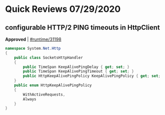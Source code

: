 # Quick Reviews 07/29/2020

## configurable HTTP/2 PING timeouts in HttpClient

**Approved** | [#runtime/31198](https://github.com/dotnet/runtime/issues/31198#issuecomment-665783930)

```C#
namespace System.Net.Http
{
    public class SocketsHttpHandler
    {
        public TimeSpan KeepAlivePingDelay { get; set; }
        public TimeSpan KeepAlivePingTimeout { get; set; }
        public HttpKeepAlivePingPolicy KeepAlivePingPolicy { get; set; }
    }
    public enum HttpKeepAlivePingPolicy
    {
        WithActiveRequests,
        Always
    }
}
```
